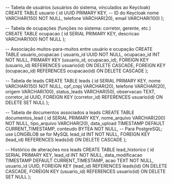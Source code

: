 -- Tabela de usuários (usuários do sistema, vinculados ao Keycloak)
CREATE TABLE usuario (
    id UUID PRIMARY KEY, -- ID do Keycloak
    nome VARCHAR(150) NOT NULL,
    telefone VARCHAR(20),
    email VARCHAR(100)
);

-- Tabela de ocupações (funções no sistema: corretor, gerente, etc.)
CREATE TABLE ocupacao (
    id SERIAL PRIMARY KEY,
    descricao VARCHAR(100) NOT NULL
);

-- Associação muitos-para-muitos entre usuário e ocupação
CREATE TABLE usuario_ocupacao (
    usuario_id UUID NOT NULL,
    ocupacao_id INT NOT NULL,
    PRIMARY KEY (usuario_id, ocupacao_id),
    FOREIGN KEY (usuario_id) REFERENCES usuario(id) ON DELETE CASCADE,
    FOREIGN KEY (ocupacao_id) REFERENCES ocupacao(id) ON DELETE CASCADE
);

-- Tabela de leads
CREATE TABLE leads (
    id SERIAL PRIMARY KEY,
    nome VARCHAR(150) NOT NULL,
    cpf_cnpj VARCHAR(20),
    telefone VARCHAR(20),
    origem VARCHAR(100),
    status_leads VARCHAR(50),
    observacao TEXT,
    corretor_id UUID,
    FOREIGN KEY (corretor_id) REFERENCES usuario(id) ON DELETE SET NULL
);

-- Tabela de documentos associados a leads
CREATE TABLE documentos_lead (
    id SERIAL PRIMARY KEY,
    nome_arquivo VARCHAR(200) NOT NULL,
    tipo_arquivo VARCHAR(20),
    data_upload TIMESTAMP DEFAULT CURRENT_TIMESTAMP,
    conteudo BYTEA NOT NULL, -- Para PostgreSQL; use LONGBLOB se for MySQL
    lead_id INT NOT NULL,
    FOREIGN KEY (lead_id) REFERENCES leads(id) ON DELETE CASCADE
);

-- Histórico de alterações nos leads
CREATE TABLE lead_historico (
    id SERIAL PRIMARY KEY,
    lead_id INT NOT NULL,
    data_modificacao TIMESTAMP DEFAULT CURRENT_TIMESTAMP,
    acao TEXT NOT NULL,
    usuario_id UUID,
    FOREIGN KEY (lead_id) REFERENCES leads(id) ON DELETE CASCADE,
    FOREIGN KEY (usuario_id) REFERENCES usuario(id) ON DELETE SET NULL
);
